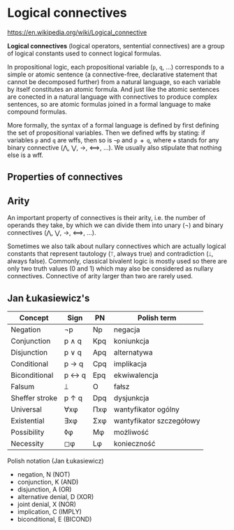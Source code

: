 # Logical connectives

https://en.wikipedia.org/wiki/Logical_connective

**Logical connectives** (logical operators, sentential connectives) are a group of logical constants used to connect logical formulas.

In propositional logic, each propositional variable (`p`, `q`, …) corresponds to a simple or atomic sentence (a connective-free, declarative statement that cannot be decomposed further) from a natural language, so each variable by itself constitutes an atomic formula. And just like the atomic sentences are conected in a natural language with connectives to produce complex sentences, so are atomic formulas joined in a formal language to make compound formulas.

More formally, the syntax of a formal language is defined by first defining the set of propositional variables. Then we defined wffs by stating: if variables `p` and `q` are wffs, then so is `¬p` and `p ❉ q`, where `❉` stands for any binary connective (⋀, ⋁, ->, ⟺, …). We usually also stipulate that nothing else is a wff.

## Properties of connectives

## Arity

An important property of connectives is their arity, i.e. the number of operands they take, by which we can divide them into unary (¬) and binary connectives (⋀, ⋁, ->, ⟺, …).

Sometimes we also talk about nullary connectives which are actually logical constants that represent tautology (`⟙`, always true) and contradiction (`⟘`, always false). Commonly, classical bivalent logic is mostly used so there are only two truth values (0 and 1) which may also be considered as nullary connectives. Connective of arity larger than two are rarely used.


## Jan Łukasiewicz's

Concept         | Sign   | PN  | Polish term
----------------|--------|-----|--------------------------
Negation        | ¬p     | Np  | negacja
Conjunction     | p ∧ q  | Kpq | koniunkcja
Disjunction     | p ∨ q  | Apq | alternatywa
Conditional     | p → q  | Cpq | implikacja
Biconditional   | p ↔ q  | Epq | ekwiwalencja
Falsum          | ⟘      | O   | fałsz
Sheffer stroke  | p ↑ q  | Dpq | dysjunkcja
Universal       | ∀xφ    | Πxφ |  wantyfikator ogólny
Existential     | ∃xφ    | Σxφ | wantyfikator szczegółowy
Possibility     | ◊φ     | Mφ  | możliwość
Necessity       | ◻φ     | Lφ  | konieczność


Polish notation (Jan Łukasiewicz)
- negation,           N     (NOT)
- conjunction,        K     (AND)
- disjunction,        A     (OR)
- alternative denial, D     (XOR)
- joint denial,       X     (NOR)
- implication,        C     (IMPLY)
- biconditional,      E     (BICOND)
